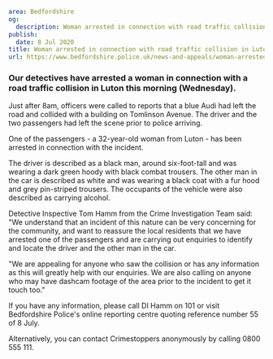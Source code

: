 ```yaml
area: Bedfordshire
og:
  description: Woman arrested in connection with road traffic collision in Luton
publish:
  date: 8 Jul 2020
title: Woman arrested in connection with road traffic collision in Luton
url: https://www.bedfordshire.police.uk/news-and-appeals/woman-arrested-road-traffic-collision-luton
```

### Our detectives have arrested a woman in connection with a road traffic collision in Luton this morning (Wednesday).

Just after 8am, officers were called to reports that a blue Audi had left the road and collided with a building on Tomlinson Avenue. The driver and the two passengers had left the scene prior to police arriving.

One of the passengers - a 32-year-old woman from Luton - has been arrested in connection with the incident.

The driver is described as a black man, around six-foot-tall and was wearing a dark green hoody with black combat trousers. The other man in the car is described as white and was wearing a black coat with a fur hood and grey pin-striped trousers. The occupants of the vehicle were also described as carrying alcohol.

Detective Inspective Tom Hamm from the Crime Investigation Team said: "We understand that an incident of this nature can be very concerning for the community, and want to reassure the local residents that we have arrested one of the passengers and are carrying out enquiries to identify and locate the driver and the other man in the car.

"We are appealing for anyone who saw the collision or has any information as this will greatly help with our enquiries. We are also calling on anyone who may have dashcam footage of the area prior to the incident to get it touch too."

If you have any information, please call DI Hamm on 101 or visit Bedfordshire Police's online reporting centre quoting reference number 55 of 8 July.

Alternatively, you can contact Crimestoppers anonymously by calling 0800 555 111.
